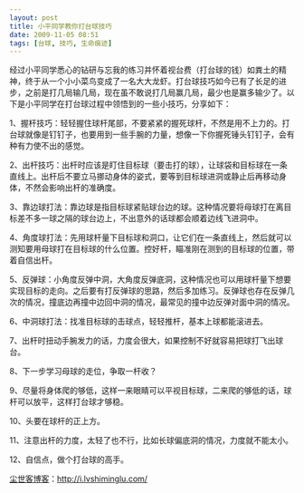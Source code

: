 ```yaml
---
layout: post
title: 小平同学教你打台球技巧
date: 2009-11-05 08:51
tags: [台球, 技巧, 生命痕迹]
---
```

经过小平同学悉心的钻研与忘我的练习并怀着视台费（打台球的钱）如粪土的精神，终于从一个小小菜鸟变成了一名大大龙虾。打台球技巧如今已有了长足的进步，之前是打几局输几局，现在虽不敢说打几局赢几局，最少也是赢多输少了。以下是小平同学在打台球过程中领悟到的一些小技巧，分享如下：

1、握杆技巧：轻轻握住球杆尾部，不要紧紧的握死球杆，不然是用不上力的。打台球就像是钉钉子，也要用到一些手腕的力量，想像一下你握死锤头钉钉子，会有种有力使不出的感觉。

2、出杆技巧：出杆时应该是盯住目标球（要击打的球），让球袋和目标球在一条直线上。出杆后不要立马挪动身体的姿式，要等到目标球进洞或静止后再移动身体，不然会影响出杆的准确度。

3、靠边球打法：靠边球是指目标球紧贴球台边的球。这种情况要将母球打在离目标差不多一球之隔的球台边上，不出意外的话球都会顺着边线飞进洞中。

4、角度球打法：先用球杆量下目标球和洞口，让它们在一条直线上，然后就可以测知要用母球打在目标球的什么位置。控好杆，瞄准刚在测到的目标球的位置，带着自信出杆。

5、反弹球：小角度反弹中洞，大角度反弹底洞，这种情况也可以用球杆量下想要实现目标的走向。之后要有打反弹球的思路，然后多加练习。反弹球也存在反弹几次的情况，撞底边再撞中边回中洞的情况，最常见的撞中边反弹对面中洞的情况。

6、中洞球打法：找准目标球的击球点，轻轻推杆，基本上球都能滚进去。

7、出杆时扭动手腕发力的话，力度会很大，如果控制不好就容易把球打飞出球台。

8、下一步学习母球的走位，争取一杆收？

9、尽量将身体爬的够低，这样一来眼睛可以平视目标球，二来爬的够低的话，球杆可以放平，这样打台球才够稳。

10、头要在球杆的正上方。

11、注意出杆的力度，太轻了也不行，比如长球偏底洞的情况，力度就不能太小。

12、自信点，做个打台球的高手。

<a href="http://i.lvshiminglu.com/">尘世客博客</a>：<a href="http://i.lvshiminglu.com/">http://i.lvshiminglu.com/</a>

